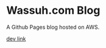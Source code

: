 # Wassuh.com Blog

A Github Pages blog hosted on AWS.


[dev link](https://github.com/barryclark/jekyll-now/) 
